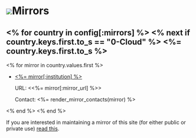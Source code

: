 ![](/images/icons/magnifier.gif)Mirrors
=======================================

<% for country in config[:mirrors] %>
  <% next if country.keys.first.to_s == "0-Cloud" %>
<%= country.keys.first.to_s %>
------------------------

<% for mirror in country.values.first %>
* [<%= mirror[:institution] %>](<%= mirror[:institution_url] %>)

  URL: <<%= mirror[:mirror_url] %>>

  Contact: <%= render_mirror_contacts(mirror) %>

<% end %>
<% end %>

If you are interested in maintaining a mirror of this site (for either
public or private use) [read this](mirror-how-to/).

